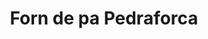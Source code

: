 ---
title: "Forn de pa Pedraforca"
url: /sant-joan-de-vilatorrada/forn-de-pa-pedraforca/
shop: panadería
---